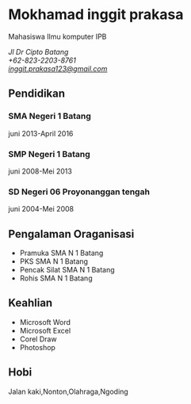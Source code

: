 # Mokhamad inggit prakasa

Mahasiswa Ilmu komputer IPB

*Jl Dr Cipto Batang*\
*+62-823-2203-8761*\
*inggit.prakasa123@gmail.com*

## Pendidikan
### SMA Negeri 1 Batang
juni 2013-April 2016

### SMP Negeri 1 Batang
juni 2008-Mei 2013

### SD Negeri 06 Proyonanggan tengah
juni 2004-Mei 2008

## Pengalaman Oraganisasi
- Pramuka SMA N 1 Batang
- PKS SMA N 1 Batang
- Pencak Silat SMA N 1 Batang
- Rohis SMA N 1 Batang

## Keahlian
- Microsoft Word
- Microsoft Excel
- Corel Draw
- Photoshop
    
## Hobi
Jalan kaki,Nonton,Olahraga,Ngoding
